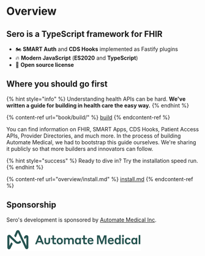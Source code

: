 # Overview

## Sero is a TypeScript framework for FHIR

* 🏍️ **SMART Auth** and **CDS Hooks** implemented as Fastify plugins
* 🔥 **Modern JavaScript** (**ES2020** and **TypeScript**)
* 📖 **Open source license**

## Where you should go first

{% hint style="info" %}
Understanding health APIs can be hard. **We've written a guide for building in health care the easy way.**
{% endhint %}

{% content-ref url="book/build/" %}
[build](book/build/)
{% endcontent-ref %}

You can find information on FHIR, SMART Apps, CDS Hooks, Patient Access APIs, Provider Directories, and much more. In the process of building Automate Medical, we had to bootstrap this guide ourselves. We're sharing it publicly so that more builders and innovators can follow.

{% hint style="success" %}
Ready to dive in? Try the installation speed run.
{% endhint %}

{% content-ref url="overview/install.md" %}
[install.md](overview/install.md)
{% endcontent-ref %}







## Sponsorship

Sero's development is sponsored by [Automate Medical Inc](https://www.automatemedical.com).

![](.gitbook/assets/logo-2x.png)

